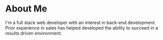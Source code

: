 # About Me

I'm a full stack web developer with an interest in back-end development. Prior experience in sales has helped developed the ability to succeed in a results driven environment. 
